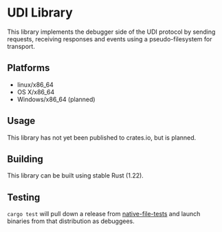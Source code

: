 # UDI Library #

This library implements the debugger side of the UDI protocol by sending requests,
receiving responses and events using a pseudo-filesystem for transport.

## Platforms ##

- linux/x86_64
- OS X/x86_64
- Windows/x86_64 (planned)

## Usage ##

This library has not yet been published to crates.io, but is planned.

## Building ##

This library can be built using stable Rust (1.22).

## Testing ##

`cargo test` will pull down a release from [native-file-tests](https://github.com/dxdbg/native-file-tests) and
launch binaries from that distribution as debuggees.

